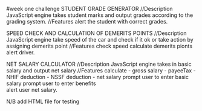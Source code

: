 #week one challenge
 STUDENT GRADE GENERATOR
 //Description
 JavaScript engine takes student marks and output grades according to the grading system.
 //Features
 alert the student with correct grades.
 

 SPEED CHECK AND CALCULATION OF DEMERITS POINTS
 //Description 
 JavaScript engine take speed of the car and check if it ok or take action by assigning demerits point
 //Features
 check speed
 calculate demerits pionts
 alert driver.
 
 NET SALARY CALCULATOR
 //Description 
 JavaScript engine takes in basic salary and output net salary
 //Features
 calculate - gross salary
           - payeeTax 
           - NHIF deduction
           - NSSF deduction
           - net salary
 prompt user to enter basic salary
 prompt user to enter benefits          
 alert user net salary.   


 N/B add HTML file for testing
 

